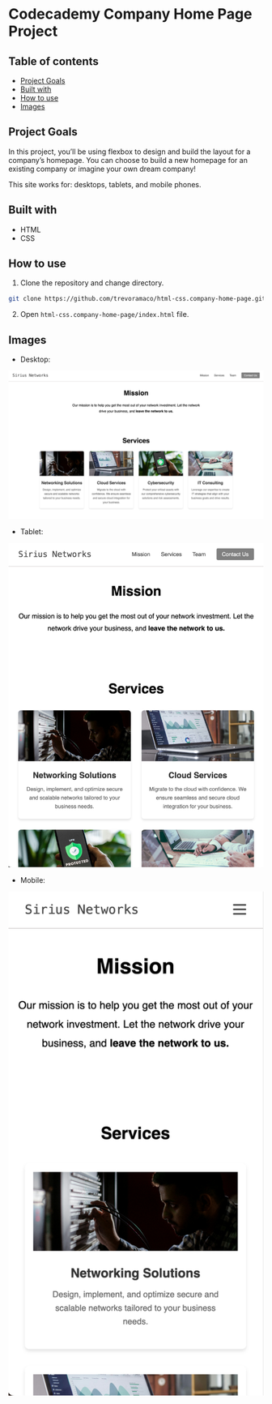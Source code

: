 # Codecademy Company Home Page Project

## Table of contents
* [Project Goals](#project-goals)
* [Built with](#built-with)
* [How to use](#how-to-use)
* [Images](#images)

## Project Goals
In this project, you’ll be using flexbox to design and build the layout for a company’s homepage. You can choose to build a new homepage for an existing company or imagine your own dream company!

This site works for: desktops, tablets, and mobile phones.

## Built with
* HTML
* CSS

## How to use
1. Clone the repository and change directory.

```bash
git clone https://github.com/trevoramaco/html-css.company-home-page.git
```

2. Open `html-css.company-home-page/index.html` file.

## Images

- Desktop:

![desktop_view.png](IMAGES/desktop_view.png)

- Tablet:

![tablet_view.png](IMAGES/tablet_view.png)

- Mobile:

![mobile_view.png](IMAGES/mobile_view.png)
